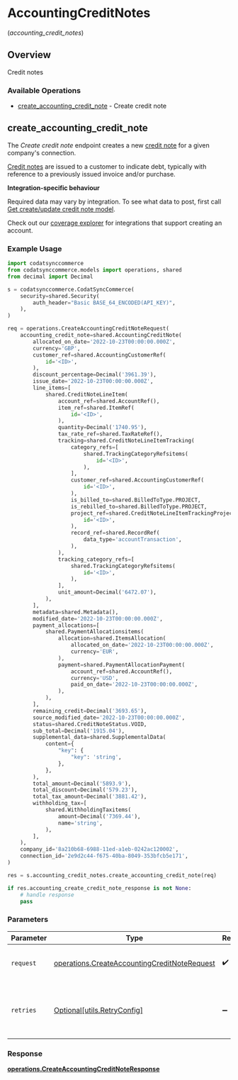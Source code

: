 # AccountingCreditNotes
(*accounting_credit_notes*)

## Overview

Credit notes

### Available Operations

* [create_accounting_credit_note](#create_accounting_credit_note) - Create credit note

## create_accounting_credit_note

The *Create credit note* endpoint creates a new [credit note](https://docs.codat.io/accounting-api#/schemas/CreditNote) for a given company's connection.

[Credit notes](https://docs.codat.io/accounting-api#/schemas/CreditNote) are issued to a customer to indicate debt, typically with reference to a previously issued invoice and/or purchase.

**Integration-specific behaviour**

Required data may vary by integration. To see what data to post, first call [Get create/update credit note model](https://docs.codat.io/accounting-api#/operations/get-create-update-creditNotes-model).

Check out our [coverage explorer](https://knowledge.codat.io/supported-features/accounting?view=tab-by-data-type&dataType=creditNotes) for integrations that support creating an account.


### Example Usage

```python
import codatsynccommerce
from codatsynccommerce.models import operations, shared
from decimal import Decimal

s = codatsynccommerce.CodatSyncCommerce(
    security=shared.Security(
        auth_header="Basic BASE_64_ENCODED(API_KEY)",
    ),
)

req = operations.CreateAccountingCreditNoteRequest(
    accounting_credit_note=shared.AccountingCreditNote(
        allocated_on_date='2022-10-23T00:00:00.000Z',
        currency='GBP',
        customer_ref=shared.AccountingCustomerRef(
            id='<ID>',
        ),
        discount_percentage=Decimal('3961.39'),
        issue_date='2022-10-23T00:00:00.000Z',
        line_items=[
            shared.CreditNoteLineItem(
                account_ref=shared.AccountRef(),
                item_ref=shared.ItemRef(
                    id='<ID>',
                ),
                quantity=Decimal('1740.95'),
                tax_rate_ref=shared.TaxRateRef(),
                tracking=shared.CreditNoteLineItemTracking(
                    category_refs=[
                        shared.TrackingCategoryRefsitems(
                            id='<ID>',
                        ),
                    ],
                    customer_ref=shared.AccountingCustomerRef(
                        id='<ID>',
                    ),
                    is_billed_to=shared.BilledToType.PROJECT,
                    is_rebilled_to=shared.BilledToType.PROJECT,
                    project_ref=shared.CreditNoteLineItemTrackingProjectReference(
                        id='<ID>',
                    ),
                    record_ref=shared.RecordRef(
                        data_type='accountTransaction',
                    ),
                ),
                tracking_category_refs=[
                    shared.TrackingCategoryRefsitems(
                        id='<ID>',
                    ),
                ],
                unit_amount=Decimal('6472.07'),
            ),
        ],
        metadata=shared.Metadata(),
        modified_date='2022-10-23T00:00:00.000Z',
        payment_allocations=[
            shared.PaymentAllocationsitems(
                allocation=shared.ItemsAllocation(
                    allocated_on_date='2022-10-23T00:00:00.000Z',
                    currency='EUR',
                ),
                payment=shared.PaymentAllocationPayment(
                    account_ref=shared.AccountRef(),
                    currency='USD',
                    paid_on_date='2022-10-23T00:00:00.000Z',
                ),
            ),
        ],
        remaining_credit=Decimal('3693.65'),
        source_modified_date='2022-10-23T00:00:00.000Z',
        status=shared.CreditNoteStatus.VOID,
        sub_total=Decimal('1915.04'),
        supplemental_data=shared.SupplementalData(
            content={
                "key": {
                    "key": 'string',
                },
            },
        ),
        total_amount=Decimal('5893.9'),
        total_discount=Decimal('579.23'),
        total_tax_amount=Decimal('3881.42'),
        withholding_tax=[
            shared.WithholdingTaxitems(
                amount=Decimal('7369.44'),
                name='string',
            ),
        ],
    ),
    company_id='8a210b68-6988-11ed-a1eb-0242ac120002',
    connection_id='2e9d2c44-f675-40ba-8049-353bfcb5e171',
)

res = s.accounting_credit_notes.create_accounting_credit_note(req)

if res.accounting_create_credit_note_response is not None:
    # handle response
    pass
```

### Parameters

| Parameter                                                                                                    | Type                                                                                                         | Required                                                                                                     | Description                                                                                                  |
| ------------------------------------------------------------------------------------------------------------ | ------------------------------------------------------------------------------------------------------------ | ------------------------------------------------------------------------------------------------------------ | ------------------------------------------------------------------------------------------------------------ |
| `request`                                                                                                    | [operations.CreateAccountingCreditNoteRequest](../../models/operations/createaccountingcreditnoterequest.md) | :heavy_check_mark:                                                                                           | The request object to use for the request.                                                                   |
| `retries`                                                                                                    | [Optional[utils.RetryConfig]](../../models/utils/retryconfig.md)                                             | :heavy_minus_sign:                                                                                           | Configuration to override the default retry behavior of the client.                                          |


### Response

**[operations.CreateAccountingCreditNoteResponse](../../models/operations/createaccountingcreditnoteresponse.md)**

